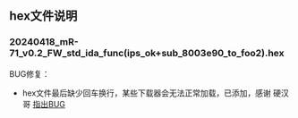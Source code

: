 ## hex文件说明

### 20240418_mR-71_v0.2_FW_std_ida_func(ips_ok+sub_8003e90_to_foo2).hex

BUG修复：

- hex文件最后缺少回车换行，某些下载器会无法正常加载，已添加，感谢 硬汉哥 [指出BUG](https://www.armbbs.cn/forum.php?mod=redirect&goto=findpost&ptid=123517&pid=304299&fromuid=47676)